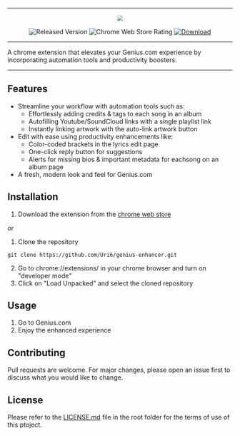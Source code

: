 <div align="center">

  <hr>

  <p><img src="https://i.ibb.co/4TwJTVf/transp-Github.png" style="transform: scale(0.8);"></p>
  <img src="https://img.shields.io/chrome-web-store/v/hnkhjljomklfcnfnbbikoddbolmpaifl?color=ffff65&label=Released%20Version&logo=Google%20Chrome&logoColor=white" alt="Released Version" style="max-width: 100%;">
  <img src="https://img.shields.io/chrome-web-store/rating/hnkhjljomklfcnfnbbikoddbolmpaifl?label=Chrome%20Web%20Store%20Rating" alt="Chrome Web Store Rating" style="max-width: 100%;">
  <a href="https://chrome.google.com/webstore/detail/genius-enhancer-beta/hnkhjljomklfcnfnbbikoddbolmpaifl"><img src="https://badgen.net/badge/Download/%F0%9F%91%80/" alt="Download" style="max-width: 100%;"></a>

  <hr>

</div>

A chrome extension that elevates your Genius.com experience by incorporating automation tools and productivity boosters.

<hr>

## Features
- Streamline your workflow with automation tools such as:
  - Effortlessly adding credits & tags to each song in an album
  - Autofilling Youtube/SoundCloud links with a single playlist link
  - Instantly linking artwork with the auto-link artwork button
- Edit with ease using productivity enhancements like:
  - Color-coded brackets in the lyrics edit page
  - One-click reply button for suggestions
  - Alerts for missing bios & important metadata for eachsong on an album page
- A fresh, modern look and feel for Genius.com

## Installation
1. Download the extension from the [chrome web store](https://chrome.google.com/webstore/detail/genius-enhancer-beta/hnkhjljomklfcnfnbbikoddbolmpaifl)

or

1. Clone the repository
```
git clone https://github.com/Uri6/genius-enhancer.git
```

2. Go to chrome://extensions/ in your chrome browser and turn on "developer mode"
3. Click on "Load Unpacked" and select the cloned repository

## Usage
1. Go to Genius.com
2. Enjoy the enhanced experience

## Contributing
Pull requests are welcome. For major changes, please open an issue first to discuss what you would like to change.

## License
Please refer to the [LICENSE.md](/LICENSE.md) file in the root folder for the terms of use of this ptoject.
